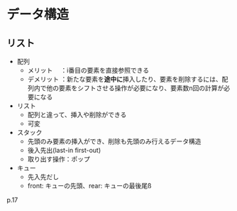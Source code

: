 # データ構造

## リスト

* 配列
  * メリット  　：i番目の要素を直接参照できる
  * デメリット  ：新たな要素を**途中に**挿入したり、要素を削除するには、配列内で他の要素をシフトさせる操作が必要になり、要素数n回の計算が必要になる
* リスト
  * 配列と違って、挿入や削除ができる
  * 可変
* スタック
  * 先頭のみ要素の挿入ができ、削除も先頭のみ行えるデータ構造
  * 後入先出(last-in first-out)
  * 取り出す操作：ポップ
* キュー
  * 先入先だし
  * front: キューの先頭、rear: キューの最後尾ß

p.17
